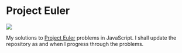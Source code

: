 Project Euler
=============

![](https://raw.github.com/rohan-paul/Project_Euler_Solutions-JavaScript/master/eulerPortrait.jpg)

My solutions to [Project Euler](https://projecteuler.net/) problems in JavaScript. I shall update the repository as and when I progress through the problems.
